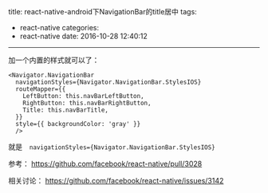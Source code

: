 title: react-native-android下NavigationBar的title居中
tags:
  - react-native
categories:
  - react-native
date: 2016-10-28 12:40:12
---

加一个内置的样式就可以了：
```
<Navigator.NavigationBar
  navigationStyles={Navigator.NavigationBar.StylesIOS}
  routeMapper={{
    LeftButton: this.navBarLeftButton,
    RightButton: this.navBarRightButton,
    Title: this.navBarTitle,
  }}
  style={{ backgroundColor: 'gray' }}
  />
```
就是`  navigationStyles={Navigator.NavigationBar.StylesIOS}`

参考：
https://github.com/facebook/react-native/pull/3028

相关讨论：
https://github.com/facebook/react-native/issues/3142
